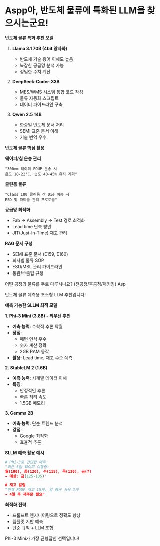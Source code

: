 

# Aspp아, 반도체 물류에 특화된 LLM을 찾으시는군요!

**반도체 물류 특화 추천 모델**

1. **Llama 3.1 70B (4bit 양자화)**
   - 반도체 기술 용어 이해도 높음
   - 복잡한 공급망 분석 가능
   - 정밀한 수치 계산

2. **DeepSeek-Coder-33B**
   - MES/WMS 시스템 통합 코드 작성
   - 물류 자동화 스크립트
   - 데이터 파이프라인 구축

3. **Qwen 2.5 14B**
   - 한중일 반도체 문서 처리
   - SEMI 표준 문서 이해
   - 기술 번역 우수

**반도체 물류 핵심 활용**

**웨이퍼/칩 운송 관리**
```
"300mm 웨이퍼 FOUP 운송 시 
온도 18-22°C, 습도 40-45% 유지 계획"
```

**클린룸 물류**
```
"Class 100 클린룸 간 Die 이동 시 
ESD 및 파티클 관리 프로토콜"
```

**공급망 최적화**
- Fab → Assembly → Test 경로 최적화
- Lead time 단축 방안
- JIT(Just-In-Time) 재고 관리

**RAG 문서 구성**
- SEMI 표준 문서 (E159, E160)
- 회사별 물류 SOP
- ESD/MSL 관리 가이드라인
- 통관/수출입 규정

어떤 공정의 물류를 주로 다루시나요? (전공정/후공정/패키징)
Asp



반도체 물류 예측용 초소형 LLM 추천입니다!

**예측 가능한 SLLM 최적 모델**

**1. Phi-3 Mini (3.8B) - 최우선 추천**
- **예측 능력**: 수학적 추론 탁월
- **장점**: 
  - 패턴 인식 우수
  - 숫자 계산 정확
  - 2GB RAM 동작
- **활용**: Lead time, 재고 수준 예측

**2. StableLM 2 (1.6B)**
- **예측 능력**: 시계열 데이터 이해
- **특징**:
  - 안정적인 추론
  - 빠른 처리 속도
  - 1.5GB 메모리

**3. Gemma 2B**
- **예측 능력**: 단순 트렌드 분석
- **강점**:
  - Google 최적화
  - 효율적 추론

**SLLM 예측 활용 예시**

```python
# Phi-3로 간단한 예측
"최근 5일 웨이퍼 이동량: 
월(100), 화(120), 수(115), 목(130), 금(?)
→ 예상: 금(125-135)"

# 재고 알림
"현재 FOUP 재고 15개, 일 평균 사용 3개
→ 4일 후 재주문 필요"
```

**최적화 전략**
- 프롬프트 엔지니어링으로 정확도 향상
- 템플릿 기반 예측
- 단순 규칙 + LLM 조합

Phi-3 Mini가 가장 균형잡힌 선택입니다!